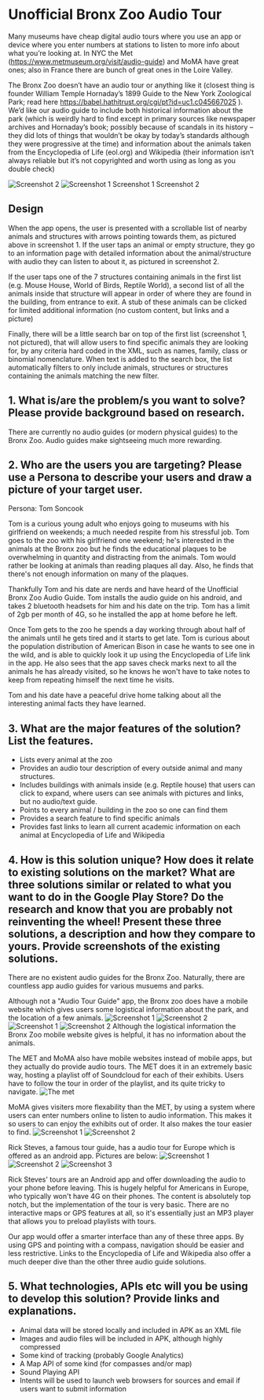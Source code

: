 # Unofficial Bronx Zoo Audio Tour

Many museums have cheap digital audio tours where you use an app or device where you enter numbers at stations to listen to more info about what you’re looking at. In NYC the Met (https://www.metmuseum.org/visit/audio-guide) and MoMA have great ones; also in France there are bunch of great ones in the Loire Valley.

The Bronx Zoo doesn’t have an audio tour or anything like it (closest thing is founder William Temple Hornaday’s 1899 Guide to the New York Zoological Park; read here  https://babel.hathitrust.org/cgi/pt?id=uc1.c045667025 ). We’d like our audio guide to include both historical information about the park (which is weirdly hard to find except in primary sources like newspaper archives and Hornaday’s book; possibly because of scandals in its history – they did lots of things that wouldn’t be okay by today’s standards although they were progressive at the time) and information about the animals taken from the Encyclopedia of Life (eol.org) and Wikipedia (their information isn’t always reliable but it’s not copyrighted and worth using as long as you double check)

![Screenshot 2](https://github.com/jrandtc/UnofficialBronxZooAudioTour/blob/master/images/planning/drawing2.jpg) ![Screenshot 1](https://github.com/jrandtc/UnofficialBronxZooAudioTour/blob/master/images/planning/drawing1.jpg)
Screenshot 1                                                  Screenshot 2
## Design ##

When the app opens, the user is presented with a scrollable list of nearby animals and structures with arrows pointing towards them, as pictured above in screenshot 1.  If the user taps an animal or empty structure, they go to an information page with detailed information about the animal/structure with audio they can listen to about it, as pictured in screenshot 2.  

If the user taps one of the 7 structures containing animals in the first list (e.g. Mouse House, World of Birds, Reptile World), a second list of all the animals inside that structure will appear in order of where they are found in the building, from entrance to exit. A stub of these animals can be clicked for limited additional information (no custom content, but links and a picture) 

Finally, there will be a little search bar on top of the first list (screenshot 1, not pictured), that will allow users to find specific animals they are looking for, by any criteria hard coded in the XML, such as names, family, class or binomial nomenclature. When text is added to the search box, the list automatically filters to only include animals, structures or structures containing the animals matching the new filter.

## 1.	What is/are the problem/s you want to solve? Please provide background based on research. 

There are currently no audio guides (or modern physical guides) to the Bronx Zoo.  Audio guides make sightseeing much more rewarding. 

## 2.	Who are the users you are targeting? Please use a Persona to describe your users and draw a picture of your target user. 

Persona: Tom Soncook

Tom is a curious young adult who enjoys going to museums with his girlfriend on weekends; a much needed respite from his stressful job. Tom goes to the zoo with his girlfriend one weekend; he's interested in the animals at the Bronx zoo but he finds the educational plaques to be overwhelming in quantity and distracting from the animals. Tom would rather be looking at animals than reading plaques all day. Also, he finds that there's not enough information on many of the plaques.

Thankfully Tom and his date are nerds and have heard of the Unofficial Bronx Zoo Audio Guide. Tom installs the audio guide on his android, and takes 2 bluetooth headsets for him and his date on the trip. Tom has a limit of 2gb per month of 4G, so he installed the app at home before he left.

Once Tom gets to the zoo he spends a day working through about half of the animals until he gets tired and it starts to get late. Tom is curious about the population distribution of American Bison in case he wants to see one in the wild, and is able to quickly look it up using the Encyclopedia of Life link in the app. He also sees that the app saves check marks next to all the animals he has already visited, so he knows he won't have to take notes to keep from repeating himself the next time he visits. 

Tom and his date have a peaceful drive home talking about all the interesting animal facts they have learned.

## 3.	What are the major features of the solution? List the features.
- Lists every animal at the zoo
- Provides an audio tour description of every outside animal and many structures. 
- Includes buildings with animals inside (e.g. Reptile house) that users can click to expand, where users can see animals with pictures and links, but no audio/text guide.
- Points to every animal / building in the zoo so one can find them
- Provides a search feature to find specific animals
- Provides fast links to learn all current academic information on each animal at Encyclopedia of Life and Wikipedia

## 4.	How is this solution unique? How does it relate to existing solutions on the market? What are three solutions similar or related to what you want to do in the Google Play Store? Do the research and know that you are probably not reinventing the wheel! Present these three solutions, a description and how they compare to yours. Provide screenshots of the existing solutions.
There are no existent audio guides for the Bronx Zoo. Naturally, there are countless app audio guides for various musuems and parks. 

Although not a "Audio Tour Guide" app, the Bronx zoo does have a mobile website which gives users some logistical information about the park, and the location of a few animals.
![Screenshot 1](https://github.com/jrandtc/UnofficialBronxZooAudioTour/blob/master/images/planning/bz1.png)
![Screenshot 2](https://github.com/jrandtc/UnofficialBronxZooAudioTour/blob/master/images/planning/bz2.png) 
![Screenshot 1](https://github.com/jrandtc/UnofficialBronxZooAudioTour/blob/master/images/planning/bz3.png)
![Screenshot 2](https://github.com/jrandtc/UnofficialBronxZooAudioTour/blob/master/images/planning/bz4.png)
Although the logistical information the Bronx Zoo mobile website gives is helpful, it has no information about the animals.

The MET and MoMA also have mobile websites instead of mobile apps, but they actually do provide audio tours. The MET does it in an extremely basic way, hosting a playlist off of Soundcloud for each of their exhibits. Users have to follow the tour in order of the playlist, and its quite tricky to navigate.
![The met](https://github.com/jrandtc/UnofficialBronxZooAudioTour/blob/master/images/planning/met1.png)

MoMA gives visiters more flexability than the MET, by using a system where users can enter numbers online to listen to audio information. This makes it so users to can enjoy the exhibits out of order. It also makes the tour easier to find. 
![Screenshot 1](https://github.com/jrandtc/UnofficialBronxZooAudioTour/blob/master/images/planning/moma1.png)
![Screenshot 2](https://github.com/jrandtc/UnofficialBronxZooAudioTour/blob/master/images/planning/moma2.png) 

Rick Steves, a famous tour guide, has a audio tour for Europe which is offered as an android app. Pictures are below:
![Screenshot 1](https://github.com/jrandtc/UnofficialBronxZooAudioTour/blob/master/images/planning/1.png)
![Screenshot 2](https://github.com/jrandtc/UnofficialBronxZooAudioTour/blob/master/images/planning/0.png)
![Screenshot 3](https://github.com/jrandtc/UnofficialBronxZooAudioTour/blob/master/images/planning/2.png) 

Rick Steves' tours are an Android app and offer downloading the audio to your phone before leaving. This is  hugely helpful for Americans in Europe, who typically won't have 4G on their phones. The content is absolutely top notch, but the implementation of the tour is very basic. There are no interactive maps or GPS features at all, so it's essentially just an MP3 player that allows you to preload playlists with tours. 

Our app would offer a smarter interface than any of these three apps. By using GPS and pointing with a compass, navigation should be easier and less restrictive. Links to the Encyclopedia of Life and Wikipedia also offer a much deeper dive than the other three audio guide solutions.  

## 5.	What technologies, APIs etc will you be using to develop this solution? Provide links and explanations.
- Animal data will be stored locally and included in APK as an XML file
- Images and audio files will be included in APK, although highly compressed
- Some kind of tracking (probably Google Analytics)
- A Map API of some kind (for compasses and/or map)
- Sound Playing API
- Intents will be used to launch web browsers for sources and email if users want to submit information
